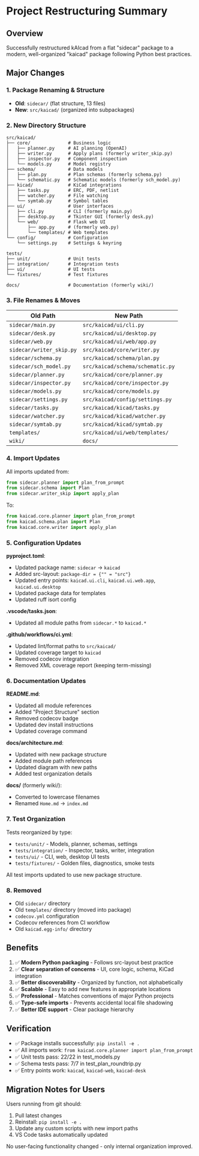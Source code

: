 # Project Restructuring Summary

## Overview
Successfully restructured kAIcad from a flat "sidecar" package to a modern, well-organized "kaicad" package following Python best practices.

## Major Changes

### 1. Package Renaming & Structure
- **Old**: `sidecar/` (flat structure, 13 files)
- **New**: `src/kaicad/` (organized into subpackages)

### 2. New Directory Structure

```
src/kaicad/
├── core/              # Business logic
│   ├── planner.py     # AI planning (OpenAI)
│   ├── writer.py      # Apply plans (formerly writer_skip.py)
│   ├── inspector.py   # Component inspection
│   └── models.py      # Model registry
├── schema/            # Data models
│   ├── plan.py        # Plan schemas (formerly schema.py)
│   └── schematic.py   # Schematic models (formerly sch_model.py)
├── kicad/             # KiCad integrations
│   ├── tasks.py       # ERC, PDF, netlist
│   ├── watcher.py     # File watching
│   └── symtab.py      # Symbol tables
├── ui/                # User interfaces
│   ├── cli.py         # CLI (formerly main.py)
│   ├── desktop.py     # Tkinter GUI (formerly desk.py)
│   └── web/           # Flask web UI
│       ├── app.py     # (formerly web.py)
│       └── templates/ # Web templates
└── config/            # Configuration
    └── settings.py    # Settings & keyring

tests/
├── unit/              # Unit tests
├── integration/       # Integration tests
├── ui/                # UI tests
└── fixtures/          # Test fixtures

docs/                  # Documentation (formerly wiki/)
```

### 3. File Renames & Moves

| Old Path | New Path |
|----------|----------|
| `sidecar/main.py` | `src/kaicad/ui/cli.py` |
| `sidecar/desk.py` | `src/kaicad/ui/desktop.py` |
| `sidecar/web.py` | `src/kaicad/ui/web/app.py` |
| `sidecar/writer_skip.py` | `src/kaicad/core/writer.py` |
| `sidecar/schema.py` | `src/kaicad/schema/plan.py` |
| `sidecar/sch_model.py` | `src/kaicad/schema/schematic.py` |
| `sidecar/planner.py` | `src/kaicad/core/planner.py` |
| `sidecar/inspector.py` | `src/kaicad/core/inspector.py` |
| `sidecar/models.py` | `src/kaicad/core/models.py` |
| `sidecar/settings.py` | `src/kaicad/config/settings.py` |
| `sidecar/tasks.py` | `src/kaicad/kicad/tasks.py` |
| `sidecar/watcher.py` | `src/kaicad/kicad/watcher.py` |
| `sidecar/symtab.py` | `src/kaicad/kicad/symtab.py` |
| `templates/` | `src/kaicad/ui/web/templates/` |
| `wiki/` | `docs/` |

### 4. Import Updates

All imports updated from:
```python
from sidecar.planner import plan_from_prompt
from sidecar.schema import Plan
from sidecar.writer_skip import apply_plan
```

To:
```python
from kaicad.core.planner import plan_from_prompt
from kaicad.schema.plan import Plan
from kaicad.core.writer import apply_plan
```

### 5. Configuration Updates

**pyproject.toml**:
- Updated package name: `sidecar` → `kaicad`
- Added src-layout: `package-dir = {"" = "src"}`
- Updated entry points: `kaicad.ui.cli`, `kaicad.ui.web.app`, `kaicad.ui.desktop`
- Updated package data for templates
- Updated ruff isort config

**.vscode/tasks.json**:
- Updated all module paths from `sidecar.*` to `kaicad.*`

**.github/workflows/ci.yml**:
- Updated lint/format paths to `src/kaicad/`
- Updated coverage target to `kaicad`
- Removed codecov integration
- Removed XML coverage report (keeping term-missing)

### 6. Documentation Updates

**README.md**:
- Updated all module references
- Added "Project Structure" section
- Removed codecov badge
- Updated dev install instructions
- Updated coverage command

**docs/architecture.md**:
- Updated with new package structure
- Added module path references
- Updated diagram with new paths
- Added test organization details

**docs/** (formerly wiki/):
- Converted to lowercase filenames
- Renamed `Home.md` → `index.md`

### 7. Test Organization

Tests reorganized by type:
- `tests/unit/` - Models, planner, schemas, settings
- `tests/integration/` - Inspector, tasks, writer, integration
- `tests/ui/` - CLI, web, desktop UI tests
- `tests/fixtures/` - Golden files, diagnostics, smoke tests

All test imports updated to use new package structure.

### 8. Removed

- Old `sidecar/` directory
- Old `templates/` directory (moved into package)
- `codecov.yml` configuration
- Codecov references from CI workflow
- Old `kaicad.egg-info/` directory

## Benefits

1. ✅ **Modern Python packaging** - Follows src-layout best practice
2. ✅ **Clear separation of concerns** - UI, core logic, schema, KiCad integration
3. ✅ **Better discoverability** - Organized by function, not alphabetically
4. ✅ **Scalable** - Easy to add new features in appropriate locations
5. ✅ **Professional** - Matches conventions of major Python projects
6. ✅ **Type-safe imports** - Prevents accidental local file shadowing
7. ✅ **Better IDE support** - Clear package hierarchy

## Verification

- ✅ Package installs successfully: `pip install -e .`
- ✅ All imports work: `from kaicad.core.planner import plan_from_prompt`
- ✅ Unit tests pass: 22/22 in test_models.py
- ✅ Schema tests pass: 7/7 in test_plan_roundtrip.py
- ✅ Entry points work: `kaicad`, `kaicad-web`, `kaicad-desk`

## Migration Notes for Users

Users running from git should:

1. Pull latest changes
2. Reinstall: `pip install -e .`
3. Update any custom scripts with new import paths
4. VS Code tasks automatically updated

No user-facing functionality changed - only internal organization improved.
